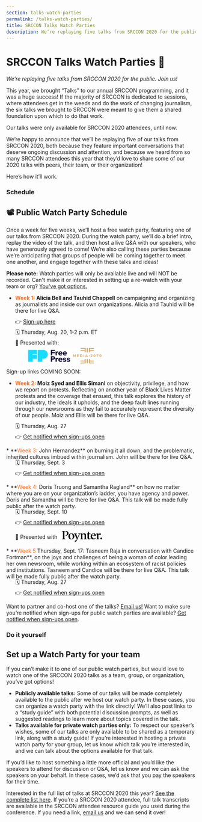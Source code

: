 ```yaml
---
section: talks-watch-parties
permalink: /talks-watch-parties/
title: SRCCON Talks Watch Parties
description: We’re replaying five talks from SRCCON 2020 for the public. Join us!
---
```


<style type="text/css">
  .action-links {margin-top: -0.5em; line-height: 2em;}
  span.week-name {color: #fc6e1f;}
  .action-links img {
    width: 120px;
    display: inline-block;
    margin: 0 0 -10px 0px;
  }
  .action-links li { display: block; }
  .action-links .logos { display: block; margin: 0 0 0 30px; }
  img.poynter {margin-bottom:-13px;}
  img.media-2070 {width: 75px;}
</style>

# SRCCON Talks Watch Parties 🎉
_We’re replaying five talks from SRCCON 2020 for the public. Join us!_

This year, we brought “Talks” to our annual SRCCON programming, and it was a huge success! If the majority of SRCCON is dedicated to sessions, where attendees get in the weeds and do the work of changing journalism, the six talks we brought to SRCCON were meant to give them a shared foundation upon which to do that work. 

Our talks were only available for SRCCON 2020 attendees, until now.

We’re happy to announce that we’ll be replaying five of our talks from SRCCON 2020, both because they feature important conversations that deserve ongoing discussion and attention, and because we heard from so many SRCCON attendees this year that they’d love to share some of our 2020 talks with peers, their team, or their organization!

Here’s how it’ll work.

### Schedule

## 📽 Public Watch Party Schedule

Once a week for five weeks, we’ll host a free watch party, featuring one of our talks from SRCCON 2020. During the watch party, we’ll do a brief intro, replay the video of the talk, and then host a live Q&A with our speakers, who have generously agreed to come! We’re also calling these parties because we’re anticipating that groups of people will be coming together to meet one another, and engage together with these talks and ideas! 

**Please note:** Watch parties will only be available live and will NOT be recorded. Can't make it or interested in setting up a re-watch with your team or org? <a href="#do-it-yourself">You've got options.</a> 

  * **<span class="week-name">Week 1:</span> Alicia Bell and Tauhid Chappell** on campaigning and organizing as journalists and inside our own organizations. Alicia and Tauhid will be there for live Q&A.
  <ul class="action-links">
    <li>👉 <a href="https://docs.google.com/forms/d/e/1FAIpQLSeJBLzRd6Ynmw5rLLK4lyI_z8hG83FaUK80IEBj964Nd-MUuA/viewform">Sign-up here</a></li>
    <li>🗓 Thursday, Aug. 20, 1-2 p.m. ET</li>
    <li>🧡 Presented with: <span class="logos"><a href="https://www.freepress.net/"><img class="free-press" src="/media/img/partners/free-press.png"></a> <a href="https://act.freepress.net/sign/media_2070/"><img class="media-2070" src="/media/img/partners/media-2070.png"></a></span></li>
  </ul>

Sign-up links COMING SOON:

  * **<span class="week-name">Week 2:</span> Moiz Syed and Ellis Simani** on objectivity, privilege, and how we report on protests. Reflecting on another year of Black Lives Matter protests and the coverage that ensued, this talk explores the history of our industry, the ideals it upholds, and the deep fault lines running through our newsrooms as they fail to accurately represent the diversity of our people. Moiz and Ellis will be there for live Q&A.
  <ul class="action-links">
    <li>🗓 Thursday, Aug. 27</li>
    <li>👉 <a href="https://docs.google.com/forms/d/e/1FAIpQLSd3hUTYaEs6g1fmTK5Qd9nEPGDA6zLwR95z7y9xHdPmmq69ng/viewform">Get notified when sign-ups open</a></li>
  </ul>
  * **<span class="week-name">Week 3:</span> John Hernandez** on burning it all down, and the problematic, inherited cultures imbued within journalism. John will be there for live Q&A. 
  <ul class="action-links">
    <li>🗓 Thursday, Sept. 3</li>
    <li>👉 <a href="https://docs.google.com/forms/d/e/1FAIpQLSd3hUTYaEs6g1fmTK5Qd9nEPGDA6zLwR95z7y9xHdPmmq69ng/viewform">Get notified when sign-ups open</a></li>
  </ul>
  * **<span class="week-name">Week 4:</span> Doris Truong and Samantha Ragland** on how no matter where you are on your organization’s ladder, you have agency and power. Doris and Samantha will be there for live Q&A. This talk will be made fully public after the watch party.
  <ul class="action-links">
    <li>🗓 Thursday, Sept. 10</li>
    <li>👉 <a href="https://docs.google.com/forms/d/e/1FAIpQLSd3hUTYaEs6g1fmTK5Qd9nEPGDA6zLwR95z7y9xHdPmmq69ng/viewform">Get notified when sign-ups open</a></li>
    <li>🧡 Presented with <a href="https://www.poynter.org/"><img class="poynter" src="/media/img/partners/poynter.png"></a></li>
  </ul>
  * **<span class="week-name">Week 5</span> Thursday, Sept. 17: Tasneem Raja in conversation with Candice Fortman**, on the joys and challenges of being a woman of color leading her own newsroom, while working within an ecosystem of racist policies and institutions. Tasneem and Candice will be there for live Q&A. This talk will be made fully public after the watch party.
  <ul class="action-links">
    <li>🗓 Thursday, Aug. 27</li>
    <li>👉 <a href="https://docs.google.com/forms/d/e/1FAIpQLSd3hUTYaEs6g1fmTK5Qd9nEPGDA6zLwR95z7y9xHdPmmq69ng/viewform">Get notified when sign-ups open</a></li>
  </ul>

Want to partner and co-host one of the talks? [Email us!](mailto:sisi@opennews.org) Want to make sure you’re notified when sign-ups for public watch parties are available? <a href="https://docs.google.com/forms/d/e/1FAIpQLSd3hUTYaEs6g1fmTK5Qd9nEPGDA6zLwR95z7y9xHdPmmq69ng/viewform">Get notified when sign-ups open</a>.

### Do it yourself

## Set up a Watch Party for your team
If you can’t make it to one of our public watch parties, but would love to watch one of the SRCCON 2020 talks as a team, group, or organization, you’ve got options!

  * **Publicly available talks:** Some of our talks will be made completely available to the public after we host our watch party. In these cases, you can organize a watch party with the link directly! We’ll also post links to a “study guide” with both potential discussion prompts, as well as suggested readings to learn more about topics covered in the talk.
  * **Talks available for private watch parties only:** To respect our speaker’s wishes, some of our talks are only available to be shared  as a temporary link, along with a study guide! If you’re interested in hosting a private watch party for your group, let us know which talk you’re interested in, and we can talk about the options available for that talk.


If you’d like to host something a little more official and you’d like the speakers to attend for discussion or Q&A, let us know and we can ask the speakers on your behalf. In these cases, we’d ask that you pay the speakers for their time.

Interested in the full list of talks at SRCCON 2020 this year? [See the complete list here](https://2020.srccon.org/attendee-faq/#talks-at-srccon-how-do-they-work). If you’re a SRCCON 2020 attendee, full talk transcripts are available in the SRCCON attendee resource guide you used during the conference. If you need a link, [email us](mailto:srccon@opennews.org) and we can send it over!